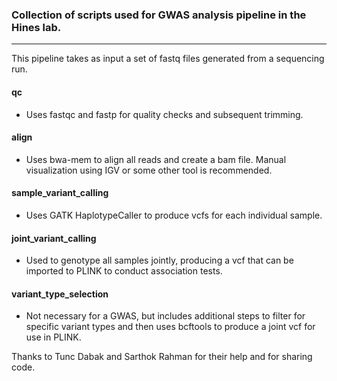 
 ### Collection of scripts used for GWAS analysis pipeline in the Hines lab.
----

This pipeline takes as input a set of fastq files generated from a sequencing run. 

#### qc

- Uses fastqc and fastp for quality checks and subsequent trimming.

#### align
- Uses bwa-mem to align all reads and create a bam file. Manual visualization using IGV or some other tool is recommended. 

#### sample_variant_calling
- Uses GATK HaplotypeCaller to produce vcfs for each individual sample.

#### joint_variant_calling
- Used to genotype all samples jointly, producing a vcf that can be imported to PLINK to conduct association tests.

#### variant_type_selection
- Not necessary for a GWAS, but includes additional steps to filter for specific variant types and then uses bcftools to produce a joint vcf for use in PLINK.


Thanks to Tunc Dabak and Sarthok Rahman for their help and for sharing code.